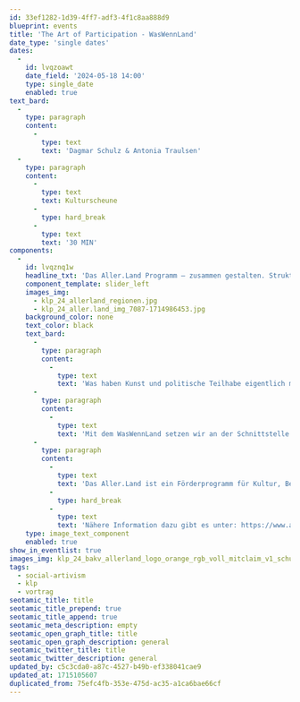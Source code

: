 ```yaml
---
id: 33ef1282-1d39-4ff7-adf3-4f1c8aa888d9
blueprint: events
title: 'The Art of Participation - WasWennLand'
date_type: 'single dates'
dates:
  -
    id: lvqzoawt
    date_field: '2024-05-18 14:00'
    type: single_date
    enabled: true
text_bard:
  -
    type: paragraph
    content:
      -
        type: text
        text: 'Dagmar Schulz & Antonia Traulsen'
  -
    type: paragraph
    content:
      -
        type: text
        text: Kulturscheune
      -
        type: hard_break
      -
        type: text
        text: '30 MIN'
components:
  -
    id: lvqznq1w
    headline_txt: 'Das Aller.Land Programm – zusammen gestalten. Strukturen stärken.'
    component_template: slider_left
    images_img:
      - klp_24_allerland_regionen.jpg
      - klp_24_aller.land_img_7087-1714986453.jpg
    background_color: none
    text_color: black
    text_bard:
      -
        type: paragraph
        content:
          -
            type: text
            text: 'Was haben Kunst und politische Teilhabe eigentlich miteinander zu tun? Und was passiert, wenn ein Landkreis und verschiedene Akteur*innen aus Kunst und Kultur gemeinsam auf die Suche nach Antworten auf diese Frage gehen?'
      -
        type: paragraph
        content:
          -
            type: text
            text: 'Mit dem WasWennLand setzen wir an der Schnittstelle zwischen Kunst und politisch-gesellschaftlicher Teilhabe von Jugendlichen und jungen Erwachsenen an. Wir wollen sie dialogfähig machen und sie in ihrer Handlungsfähigkeit bestärken. Sie tauchen ein in Parallelwelten, überwinden Grenzen der eigenen Komfortzone und kommen ins Machen. Für eine kritische Masse junger Menschen, die wieder leidenschaftlich brennt: Für Demokratie. Für unseren Planeten. Für soziale Gerechtigkeit.'
      -
        type: paragraph
        content:
          -
            type: text
            text: 'Das Aller.Land ist ein Förderprogramm für Kultur, Beteiligung und Demokratie und richtet sich an ländliche, insbesondere strukturschwache ländliche Regionen in ganz Deutschland.'
          -
            type: hard_break
          -
            type: text
            text: 'Nähere Information dazu gibt es unter: https://www.allerland-programm.de/'
    type: image_text_component
    enabled: true
show_in_eventlist: true
images_img: klp_24_bakv_allerland_logo_orange_rgb_voll_mitclaim_v1_schutzzone-kopie.jpg
tags:
  - social-artivism
  - klp
  - vortrag
seotamic_title: title
seotamic_title_prepend: true
seotamic_title_append: true
seotamic_meta_description: empty
seotamic_open_graph_title: title
seotamic_open_graph_description: general
seotamic_twitter_title: title
seotamic_twitter_description: general
updated_by: c5c3cda0-a87c-4527-b49b-ef338041cae9
updated_at: 1715105607
duplicated_from: 75efc4fb-353e-475d-ac35-a1ca6bae66cf
---
```

